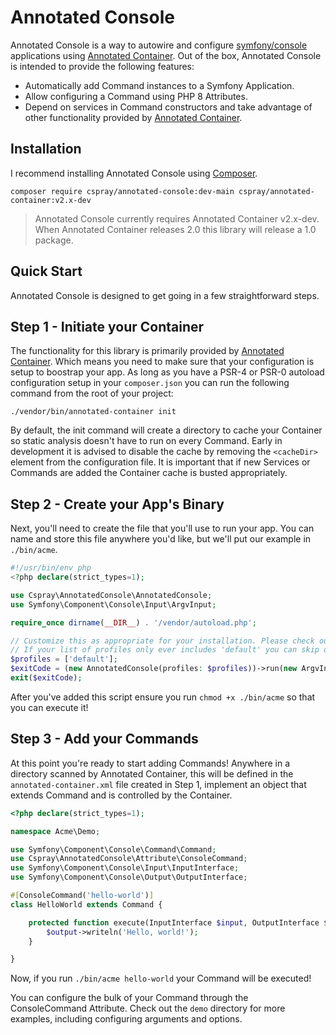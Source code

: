 # Annotated Console

Annotated Console is a way to autowire and configure [symfony/console](https://github.com/symfony/console) applications using [Annotated Container](https://github.com/cspray/annotated-container). Out of the box, Annotated Console is intended to provide the following features:

- Automatically add Command instances to a Symfony Application.
- Allow configuring a Command using PHP 8 Attributes.
- Depend on services in Command constructors and take advantage of other functionality provided by [Annotated Container](https://github.com/cspray/annotated-container).

## Installation

I recommend installing Annotated Console using [Composer](https://getcomposer.org).

```shell
composer require cspray/annotated-console:dev-main cspray/annotated-container:v2.x-dev
```

> Annotated Console currently requires Annotated Container v2.x-dev. When Annotated Container releases 2.0 this library 
> will release a 1.0 package.

## Quick Start

Annotated Console is designed to get going in a few straightforward steps.

## Step 1 - Initiate your Container

The functionality for this library is primarily provided by [Annotated Container](https://github.com/cspray/annotated-container). Which means you need to make sure that your configuration is setup to boostrap your app. As long as you have a PSR-4 or PSR-0 autoload configuration setup in your `composer.json` you can run the following command from the root of your project:

```shell
./vendor/bin/annotated-container init
```

By default, the init command will create a directory to cache your Container so static analysis doesn't have to run on every Command. Early in development it is advised to disable the cache by removing the `<cacheDir>` element from the configuration file. It is important that if new Services or Commands are added the Container cache is busted appropriately.

## Step 2 - Create your App's Binary

Next, you'll need to create the file that you'll use to run your app. You can name and store this file anywhere you'd like, but we'll put our example in `./bin/acme`.

```php
#!/usr/bin/env php
<?php declare(strict_types=1);

use Cspray\AnnotatedConsole\AnnotatedConsole;
use Symfony\Component\Console\Input\ArgvInput;

require_once dirname(__DIR__) . '/vendor/autoload.php';

// Customize this as appropriate for your installation. Please check out Annotated Container docs for more information
// If your list of profiles only ever includes 'default' you can skip over providing $profiles completely
$profiles = ['default'];
$exitCode = (new AnnotatedConsole(profiles: $profiles))->run(new ArgvInput());
exit($exitCode);
```

After you've added this script ensure you run `chmod +x ./bin/acme` so that you can execute it!

## Step 3 - Add your Commands

At this point you're ready to start adding Commands! Anywhere in a directory scanned by Annotated Container, this will be defined in the `annotated-container.xml` file created in Step 1, implement an object that extends Command and is controlled by the Container.

```php
<?php declare(strict_types=1);

namespace Acme\Demo;

use Symfony\Component\Console\Command\Command;
use Cspray\AnnotatedConsole\Attribute\ConsoleCommand;
use Symfony\Component\Console\Input\InputInterface;
use Symfony\Component\Console\Output\OutputInterface;

#[ConsoleCommand('hello-world')]
class HelloWorld extends Command {

    protected function execute(InputInterface $input, OutputInterface $output) {
        $output->writeln('Hello, world!');
    }

}
```

Now, if you run `./bin/acme hello-world` your Command will be executed!

You can configure the bulk of your Command through the ConsoleCommand Attribute. Check out the `demo` directory for 
more examples, including configuring arguments and options.